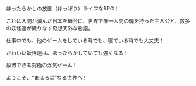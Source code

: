 ほったらかしの放置（ほっぽり）ライフなRPG！

これは人間が滅んだ日本を舞台に、世界で唯一人間の魂を持った主人公と、数多の妖怪達が織りなす奇想天外な物語。

仕事中でも、他のゲームをしている時でも、寝ている時でも大丈夫！
かわいい妖怪達は、ほったらかしていても強くなる！

放置できる究極の浮気ゲーム！
ようこそ、“まほろば”なる世界へ！
